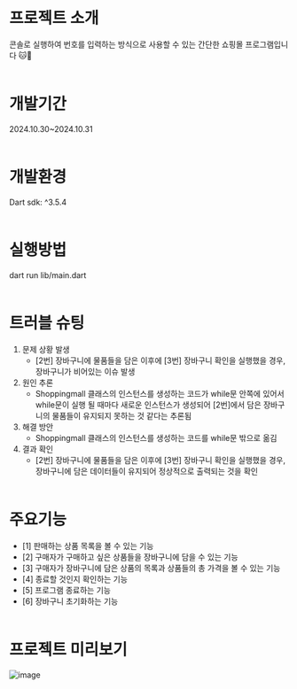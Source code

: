 # 프로젝트 소개 
콘솔로 실행하여 번호를 입력하는 방식으로 사용할 수 있는 간단한 쇼핑몰 프로그램입니다 🐱🛒
<br/><br/>


# 개발기간
2024.10.30~2024.10.31
<br/><br/>


# 개발환경
Dart sdk: ^3.5.4
<br/><br/>


# 실행방법
dart run lib/main.dart
<br/><br/>


# 트러블 슈팅
1. 문제 상황 발생
   - [2번] 장바구니에 물품들을 담은 이후에 [3번] 장바구니 확인을 실행했을 경우, 장바구니가 비어있는 이슈 발생
2. 원인 추론
   - Shoppingmall 클래스의 인스턴스를 생성하는 코드가 while문 안쪽에 있어서 while문이 실행 될 때마다 새로운 인스턴스가 생성되어 [2번]에서 담은 장바구니의 물품들이 유지되지 못하는 것 같다는 추론됨
3. 해결 방안
   -  Shoppingmall 클래스의 인스턴스를 생성하는 코드를 while문 밖으로 옮김
4. 결과 확인
   - [2번] 장바구니에 물품들을 담은 이후에 [3번] 장바구니 확인을 실행했을 경우, 장바구니에 담은 데이터들이 유지되어 정상적으로 출력되는 것을 확인
<br/><br/>


# 주요기능
- [1] 판매하는 상품 목록을 볼 수 있는 기능
- [2] 구매자가 구매하고 싶은 상품들을 장바구니에 담을 수 있는 기능
- [3] 구매자가 장바구니에 담은 상품의 목록과 상품들의 총 가격을 볼 수 있는 기능
- [4] 종료할 것인지 확인하는 기능
- [5] 프로그램 종료하는 기능
- [6] 장바구니 초기화하는 기능 
<br/><br/>


# 프로젝트 미리보기 
![image](https://github.com/user-attachments/assets/3ae69081-ccd1-4b3c-886d-e8e8fb088e62)
